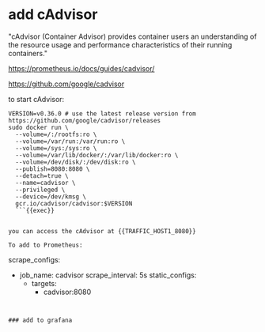 # add cAdvisor

"cAdvisor (Container Advisor) provides container users an understanding of the resource usage and performance characteristics of their running containers."

https://prometheus.io/docs/guides/cadvisor/

https://github.com/google/cadvisor



to start cAdvisor:

```
VERSION=v0.36.0 # use the latest release version from https://github.com/google/cadvisor/releases
sudo docker run \
  --volume=/:/rootfs:ro \
  --volume=/var/run:/var/run:ro \
  --volume=/sys:/sys:ro \
  --volume=/var/lib/docker/:/var/lib/docker:ro \
  --volume=/dev/disk/:/dev/disk:ro \
  --publish=8080:8080 \
  --detach=true \
  --name=cadvisor \
  --privileged \
  --device=/dev/kmsg \
  gcr.io/cadvisor/cadvisor:$VERSION
  ```{{exec}}


you can access the cAdvisor at {{TRAFFIC_HOST1_8080}}

To add to Prometheus:

```
scrape_configs:
- job_name: cadvisor
  scrape_interval: 5s
  static_configs:
  - targets:
    - cadvisor:8080
```


### add to grafana



